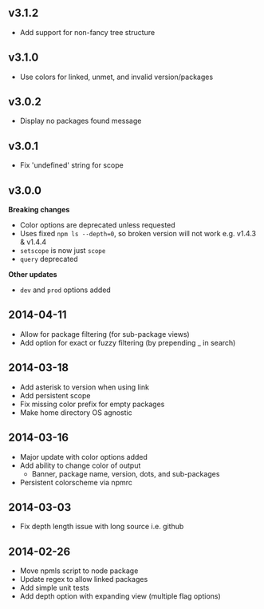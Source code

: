 ## v3.1.2
* Add support for non-fancy tree structure

## v3.1.0
* Use colors for linked, unmet, and invalid version/packages

## v3.0.2
* Display no packages found message

## v3.0.1
* Fix 'undefined' string for scope

## v3.0.0
__Breaking changes__
* Color options are deprecated unless requested
* Uses fixed `npm ls --depth=0`, so broken version will not work e.g. v1.4.3 & v1.4.4
* `setscope` is now just `scope`
* `query` deprecated

__Other updates__
* `dev` and `prod` options added


## 2014-04-11
* Allow for package filtering (for sub-package views)
* Add option for exact or fuzzy filtering (by prepending _ in search)

## 2014-03-18
* Add asterisk to version when using link
* Add persistent scope
* Fix missing color prefix for empty packages
* Make home directory OS agnostic


## 2014-03-16
* Major update with color options added
* Add ability to change color of output
  * Banner, package name, version, dots, and sub-packages
* Persistent colorscheme via npmrc


## 2014-03-03
* Fix depth length issue with long source i.e. github


## 2014-02-26
* Move npmls script to node package
* Update regex to allow linked packages
* Add simple unit tests
* Add depth option with expanding view (multiple flag options)
